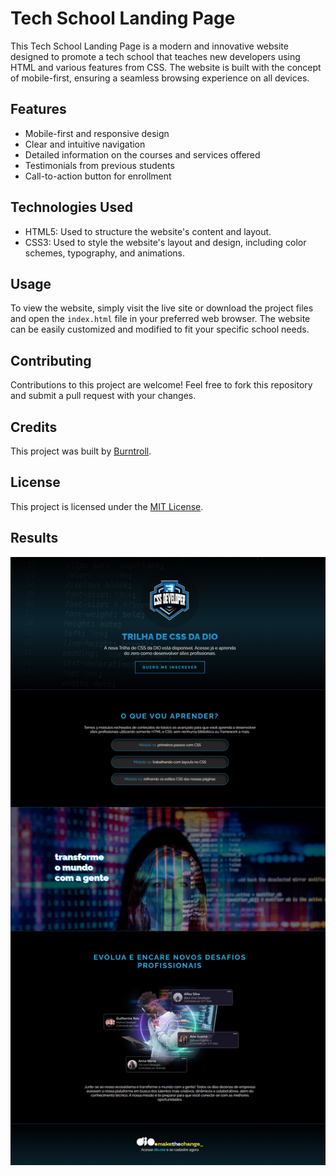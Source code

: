 # Tech School Landing Page

This Tech School Landing Page is a modern and innovative website designed to promote a tech school that teaches new developers using HTML and various features from CSS. The website is built with the concept of mobile-first, ensuring a seamless browsing experience on all devices.

## Features

- Mobile-first and responsive design
- Clear and intuitive navigation
- Detailed information on the courses and services offered
- Testimonials from previous students
- Call-to-action button for enrollment

## Technologies Used

- HTML5: Used to structure the website's content and layout.
- CSS3: Used to style the website's layout and design, including color schemes, typography, and animations.

## Usage

To view the website, simply visit the live site or download the project files and open the `index.html` file in your preferred web browser. The website can be easily customized and modified to fit your specific school needs.

## Contributing

Contributions to this project are welcome! Feel free to fork this repository and submit a pull request with your changes.

## Credits

This project was built by [Burntroll](https://github.com/Burntroll).

## License

This project is licensed under the [MIT License](https://opensource.org/licenses/MIT).

## Results

![Website Screenshot](webpage.png)
